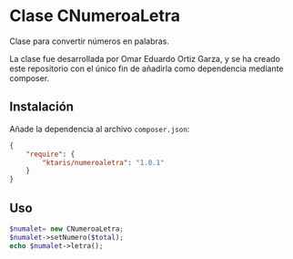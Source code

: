 # Clase CNumeroaLetra

Clase para convertir números en palabras.

La clase fue desarrollada por Omar Eduardo Ortiz Garza, y se ha creado este repositorio con el único fin de añadirla como dependencia mediante composer.


## Instalación

Añade la dependencia al archivo ```composer.json```:

```json
{
    "require": {
        "ktaris/numeroaletra": "1.0.1"
    }
}
```

## Uso

```php
$numalet= new CNumeroaLetra;
$numalet->setNumero($total);
echo $numalet->letra();
```
